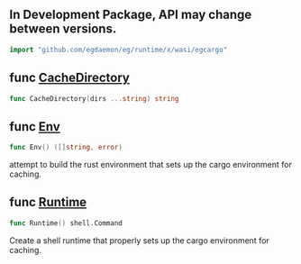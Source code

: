 <!-- Code generated by gomarkdoc. DO NOT EDIT -->

## In Development Package, API may change between versions.

```go
import "github.com/egdaemon/eg/runtime/x/wasi/egcargo"
```



<a name="CacheDirectory"></a>
## func [CacheDirectory](<https://github.com/egdaemon/eg/blob/main/runtime/x/wasi/egcargo/egcargo.go#L13>)

```go
func CacheDirectory(dirs ...string) string
```



<a name="Env"></a>
## func [Env](<https://github.com/egdaemon/eg/blob/main/runtime/x/wasi/egcargo/egcargo.go#L19>)

```go
func Env() ([]string, error)
```

attempt to build the rust environment that sets up the cargo environment for caching.

<a name="Runtime"></a>
## func [Runtime](<https://github.com/egdaemon/eg/blob/main/runtime/x/wasi/egcargo/egcargo.go#L27>)

```go
func Runtime() shell.Command
```

Create a shell runtime that properly sets up the cargo environment for caching.

